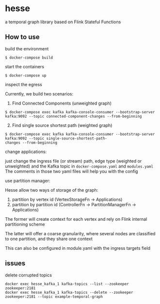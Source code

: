 # hesse
a temporal graph library based on Flink Stateful Functions

## How to use

build the environment

```
$ docker-compose build
```

start the containers

```
$ docker-compose up
```

inspect the egress

Currently, we build two scenarios:

1) Find Connected Components (unweighted graph)
```
$ docker-compose exec kafka kafka-console-consumer --bootstrap-server kafka:9092 --topic connected-component-changes --from-beginning
```

2) Find single source shortest path (weighted graph)
```
$ docker-compose exec kafka kafka-console-consumer --bootstrap-server kafka:9092 --topic single-source-shortest-path-
changes --from-beginning
```

change applications:

just change the ingress file (or stream) path, edge type (weighted or unweighted) and the Kafka topic in `docker-compose.yaml` and `modules.yaml`
The comments in those two yaml files will help you with the config

use partition manager:

Hesse allow two ways of storage of the graph: 
1) partition by vertex id (VertexStorageFn -> Applications)
2) partition by partition id (ControllerFn -> PartitionManagerFn -> Applications)

The former will create context for each vertex and rely on Flink internal partitioning scheme

The latter will offer a coarse granularity, where several nodes are classified to one partition,
and they share one context

This can also be configured in module.yaml with the ingress targets field

## issues

delete corrupted topics

```shell
docker exec hesse_kafka_1 kafka-topics --list --zookeeper zookeeper:2181
docker exec hesse_kafka_1 kafka-topics --delete --zookeeper zookeeper:2181 --topic example-temporal-graph
```